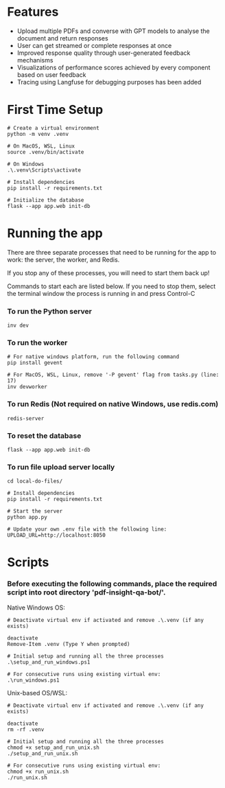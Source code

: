 # Features 

- Upload multiple PDFs and converse with GPT models to analyse the document and return responses
- User can get streamed or complete responses at once
- Improved response quality through user-generated feedback mechanisms
- Visualizations of performance scores achieved by every component based on user feedback
- Tracing using Langfuse for debugging purposes has been added

# First Time Setup

```
# Create a virtual environment
python -m venv .venv

# On MacOS, WSL, Linux
source .venv/bin/activate

# On Windows
.\.venv\Scripts\activate

# Install dependencies
pip install -r requirements.txt

# Initialize the database
flask --app app.web init-db
```

# Running the app

There are three separate processes that need to be running for the app to work: the server, the worker, and Redis.

If you stop any of these processes, you will need to start them back up!

Commands to start each are listed below. If you need to stop them, select the terminal window the process is running in and press Control-C

### To run the Python server

```
inv dev
```

### To run the worker

```
# For native windows platform, run the following command
pip install gevent

# For MacOS, WSL, Linux, remove '-P gevent' flag from tasks.py (line: 17)
inv devworker
```

### To run Redis (Not required on native Windows, use redis.com)

```
redis-server
```

### To reset the database

```
flask --app app.web init-db
```

### To run file upload server locally

```
cd local-do-files/

# Install dependencies
pip install -r requirements.txt

# Start the server
python app.py

# Update your own .env file with the following line:
UPLOAD_URL=http://localhost:8050
```

# Scripts

### Before executing the following commands, place the required script into root directory 'pdf-insight-qa-bot/'.

Native Windows OS:


```
# Deactivate virtual env if activated and remove .\.venv (if any exists)

deactivate
Remove-Item .venv (Type Y when prompted)

# Initial setup and running all the three processes  
.\setup_and_run_windows.ps1

# For consecutive runs using existing virtual env:
.\run_windows.ps1
```

Unix-based OS/WSL:

```
# Deactivate virtual env if activated and remove .\.venv (if any exists)

deactivate
rm -rf .venv

# Initial setup and running all the three processes
chmod +x setup_and_run_unix.sh   
./setup_and_run_unix.sh

# For consecutive runs using existing virtual env:
chmod +x run_unix.sh
./run_unix.sh
```

